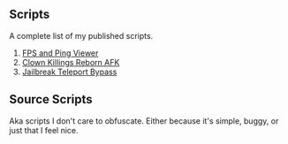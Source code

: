 ## Scripts
A complete list of my published scripts.

1. [FPS and Ping Viewer](https://raw.githubusercontent.com/IiIIiIiIIIiiIiiIIiIIIii-warrior/scripts/master/fps.lua)
2. [Clown Killings Reborn AFK](https://raw.githubusercontent.com/IiIIiIiIIIiiIiiIIiIIIii-warrior/scripts/master/Clown%20Killings%20Reborn%20AutoFarm.lua)
3. [Jailbreak Teleport Bypass](https://raw.githubusercontent.com/IiIIiIiIIIiiIiiIIiIIIii-warrior/scripts/master/Jailbreak%20Teleport%20Bypass.lua)

## Source Scripts
Aka scripts I don't care to obfuscate. Either because it's simple, buggy, or just that I feel nice.
